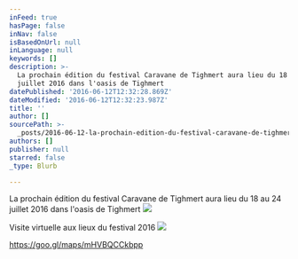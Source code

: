 ```yaml
---
inFeed: true
hasPage: false
inNav: false
isBasedOnUrl: null
inLanguage: null
keywords: []
description: >-
  La prochain édition du festival Caravane de Tighmert aura lieu du 18 au 24
  juillet 2016 dans l'oasis de Tighmert
datePublished: '2016-06-12T12:32:28.869Z'
dateModified: '2016-06-12T12:32:23.987Z'
title: ''
author: []
sourcePath: >-
  _posts/2016-06-12-la-prochain-edition-du-festival-caravane-de-tighmert-aura-li.md
authors: []
publisher: null
starred: false
_type: Blurb

---
```

La prochain édition du festival Caravane de Tighmert aura lieu du 18 au 24 juillet 2016 dans l'oasis de Tighmert
![](https://the-grid-user-content.s3-us-west-2.amazonaws.com/6ed8b51e-798a-4528-b6fc-824c0d04389e.jpg)

Visite virtuelle aux lieux du festival 2016
![](https://the-grid-user-content.s3-us-west-2.amazonaws.com/7ca275a7-5f3a-43da-9396-587f99574db8.jpg)

https://goo.gl/maps/mHVBQCCkbpp